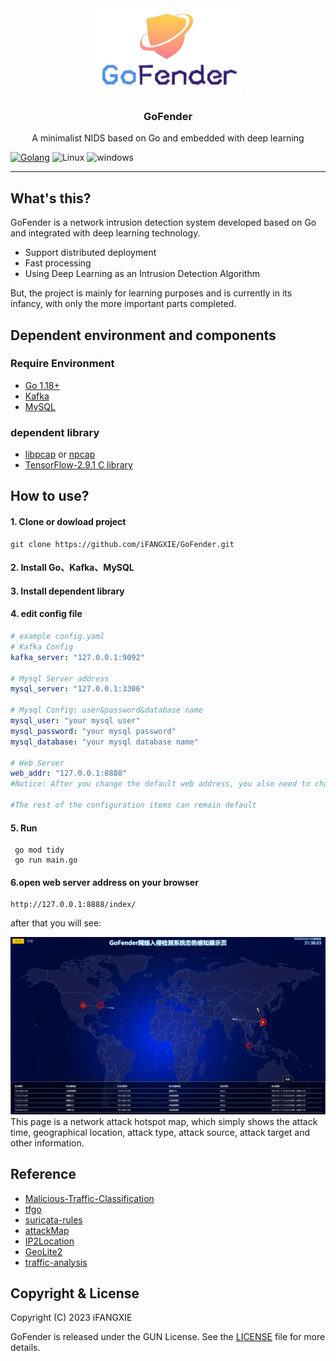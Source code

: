 <div align="center">
    <img src=".github/logo.png"  alt="logo" width="238" height="137" >
    <h3 align="center">GoFender</h3>
    A minimalist NIDS based on Go and embedded with deep learning
</div>


[![Golang](https://img.shields.io/badge/Go-1.18-blue.svg)](https://golang.org)
![Linux](https://img.shields.io/badge/Supports-Linux-green.svg)
![windows](https://img.shields.io/badge/Supports-windows-green.svg)

------

## What's this?

GoFender is a network intrusion detection system developed based on Go and integrated with deep learning technology.

- Support distributed deployment
- Fast processing
- Using Deep Learning as an Intrusion Detection Algorithm

But, the project is mainly for learning purposes and is currently in its infancy, with only the more important parts
completed.

## Dependent environment and components

### Require Environment

- [Go 1.18+](https://go.dev/)
- [Kafka](https://kafka.apache.org/documentation/#gettingStarted)
- [MySQL](https://dev.mysql.com/doc/)

### dependent library

- [libpcap](https://www.tcpdump.org/index.html#latest-releases) or [npcap](https://npcap.com/)
- [TensorFlow-2.9.1 C library](https://www.tensorflow.org/install/lang_c)

## How to use?

#### 1. Clone or dowload project

```shell
git clone https://github.com/iFANGXIE/GoFender.git
````

#### 2. Install Go、Kafka、MySQL

#### 3. Install dependent library

#### 4. edit config file

```yaml
# example config.yaml
# Kafka Config
kafka_server: "127.0.0.1:9092"

# Mysql Server address
mysql_server: "127.0.0.1:3306"

# Mysql Config: user&password&database name
mysql_user: "your mysql user"
mysql_password: "your mysql password"
mysql_database: "your mysql database name"

# Web Server
web_addr: "127.0.0.1:8888"
#Notice: After you change the default web address, you also need to change the interface address on line 211 of ./WebUI/js/app/mainMap.js

#The rest of the configuration items can remain default 
```

#### 5. Run

```shell
 go mod tidy
 go run main.go
```

#### 6.open web server address on your browser

```
http://127.0.0.1:8888/index/
```

after that you will see:

<img src=".github/demo.png" alt="demo img">
This page is a network attack hotspot map, which simply shows the attack time, geographical location, attack type, attack source, attack target and other information.

## Reference

- [Malicious-Traffic-Classification](https://github.com/BeStrongok/Malicious-Traffic-Classification)
- [tfgo](https://github.com/galeone/tfgo)
- [suricata-rules](https://github.com/al0ne/suricata-rules)
- [attackMap](https://github.com/luckykeeper/attackMap)
- [IP2Location](https://lite.ip2location.com/)
- [GeoLite2](https://dev.maxmind.com/geoip/geoip2/geolite2/)
- [traffic-analysis](https://github.com/netxfly/sec-dev-in-action-src/tree/main/traffic-analysis)

## Copyright & License

Copyright (C) 2023 iFANGXIE

GoFender is released under the GUN License. See the [LICENSE](./LICENSE) file for more details.

